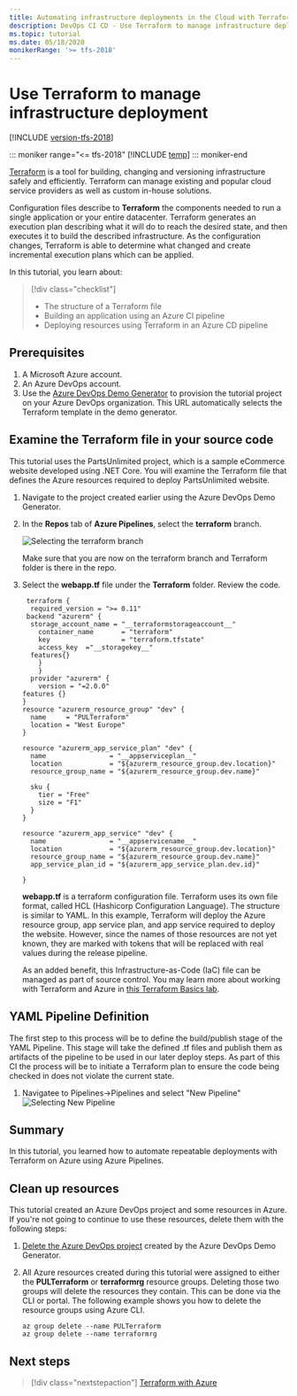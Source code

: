 ```yaml
---
title: Automating infrastructure deployments in the Cloud with Terraform and Azure Pipelines
description: DevOps CI CD - Use Terraform to manage infrastructure deployment from Azure Pipelines and TFS
ms.topic: tutorial
ms.date: 05/18/2020
monikerRange: '>= tfs-2018'
---
```


# Use Terraform to manage infrastructure deployment

[!INCLUDE [version-tfs-2018](../includes/version-tfs-2018.md)]

::: moniker range="<= tfs-2018"
[!INCLUDE [temp](../includes/concept-rename-note.md)]
::: moniker-end

[Terraform](https://www.terraform.io/intro/index.html) is a tool for building, changing and versioning infrastructure safely and efficiently. Terraform can manage existing and popular cloud service providers as well as custom in-house solutions.

Configuration files describe to **Terraform** the components needed to run a single application or your entire datacenter. Terraform generates an execution plan describing what it will do to reach the desired state, and then executes it to build the described infrastructure. As the configuration changes, Terraform is able to determine what changed and create incremental execution plans which can be applied.

In this tutorial, you learn about:

> [!div class="checklist"]
> * The structure of a Terraform file
> * Building an application using an Azure CI pipeline
> * Deploying resources using Terraform in an Azure CD pipeline

## Prerequisites

1. A Microsoft Azure account.
1. An Azure DevOps account.
1. Use the [Azure DevOps Demo Generator](https://azuredevopsdemogenerator.azurewebsites.net/?TemplateId=77382&Name=Terraform) to provision the tutorial project on your Azure DevOps organization. This URL automatically selects the Terraform template in the demo generator.

<a name="examine-terraform-file"></a>

## Examine the Terraform file in your source code

This tutorial uses the PartsUnlimited project, which is a sample eCommerce website developed using .NET Core. You will examine the Terraform file that defines the Azure resources required to deploy PartsUnlimited website.

1. Navigate to the project created earlier using the Azure DevOps Demo Generator.

1. In the **Repos** tab of **Azure Pipelines**, select the **terraform** branch. 

    ![Selecting the terraform branch](media/automate-terraform/select-branch.png)

    Make sure that you are now on the terraform branch and Terraform folder is there in the repo.

1. Select the **webapp.tf** file under the **Terraform** folder. Review the code.

	```
	 terraform {
	  required_version = ">= 0.11" 
	 backend "azurerm" {
	  storage_account_name = "__terraformstorageaccount__"
	    container_name       = "terraform"
	    key                  = "terraform.tfstate"
		access_key  ="__storagekey__"
	  features{}
		}
		}
	  provider "azurerm" {
	    version = "=2.0.0"
	features {}
	}
	resource "azurerm_resource_group" "dev" {
	  name     = "PULTerraform"
	  location = "West Europe"
	}
	
	resource "azurerm_app_service_plan" "dev" {
	  name                = "__appserviceplan__"
	  location            = "${azurerm_resource_group.dev.location}"
	  resource_group_name = "${azurerm_resource_group.dev.name}"
	
	  sku {
	    tier = "Free"
	    size = "F1"
	  }
	}
	
	resource "azurerm_app_service" "dev" {
	  name                = "__appservicename__"
	  location            = "${azurerm_resource_group.dev.location}"
	  resource_group_name = "${azurerm_resource_group.dev.name}"
	  app_service_plan_id = "${azurerm_app_service_plan.dev.id}"
	
	}
	```

    **webapp.tf** is a terraform configuration file. Terraform uses its own file format, called HCL (Hashicorp Configuration Language). The structure is similar to YAML. In this example, Terraform will deploy the Azure resource group, app service plan, and app service required to deploy the website. However, since the names of those resources are not yet known, they are marked with tokens that will be replaced with real values during the release pipeline.

    As an added benefit, this Infrastructure-as-Code (IaC) file can be managed as part of source control. You may learn more about working with Terraform and Azure in [this Terraform Basics lab](https://azurecitadel.com/automation/terraform/lab1/).

<a name="build-application"></a>
## YAML Pipeline Definition
The first step to this process will be to define the build/publish stage of the YAML Pipeline.  This stage will take the defined .tf files and publish them as artifacts of the pipeline to be used in our later deploy steps.  As part of this CI the process will be to initiate a Terraform plan to ensure the code being checked in does not violate the current state.

1. Navigatee to Pipelines->Pipelines and select "New Pipeline"
![Selecting New Pipeline](media/automate-terraform/new-pipeline.png)
## Summary

In this tutorial, you learned how to automate repeatable deployments with Terraform on Azure using Azure Pipelines.

## Clean up resources

This tutorial created an Azure DevOps project and some resources in Azure. If you're not going to continue to use these resources, delete them with the following steps:

1. [Delete the Azure DevOps project](../../organizations/projects/delete-project.md) created by the Azure DevOps Demo Generator.

1. All Azure resources created during this tutorial were assigned to either the **PULTerraform** or **terraformrg** resource groups. Deleting those two groups will delete the resources they contain. This can be done via the CLI or portal. The following example shows you how to delete the resource groups using Azure CLI.

    ```azurecli-interactive
    az group delete --name PULTerraform
    az group delete --name terraformrg
	```

## Next steps

> [!div class="nextstepaction"]
> [Terraform with Azure](/azure/developer/terraform/overview)
